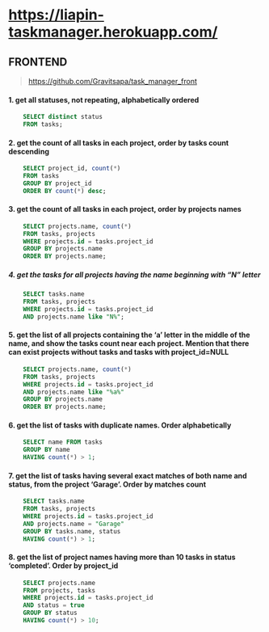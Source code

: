 # https://liapin-taskmanager.herokuapp.com/
## FRONTEND
> https://github.com/Gravitsapa/task_manager_front

#### 1. get all statuses, not repeating, alphabetically ordered
```sql
	SELECT distinct status 
	FROM tasks;
```

#### 2. get the count of all tasks in each project, order by tasks count descending 
```sql
	SELECT project_id, count(*) 
	FROM tasks
	GROUP BY project_id 
	ORDER BY count(*) desc;
```

#### 3. get the count of all tasks in each project, order by projects names 
```sql
	SELECT projects.name, count(*) 
	FROM tasks, projects 
	WHERE projects.id = tasks.project_id 
	GROUP BY projects.name 
	ORDER BY projects.name;
```

##### 4. get the tasks for all projects having the name beginning with “N” letter 
```sql
	SELECT tasks.name 
	FROM tasks, projects 
	WHERE projects.id = tasks.project_id 
	AND projects.name like "N%";
```

#### 5. get the list of all projects containing the ‘a’ letter in the middle of the name, and show the tasks count near each project. Mention that there can exist projects without tasks and tasks with project_id=NULL 
```sql
	SELECT projects.name, count(*) 
	FROM tasks, projects 
	WHERE projects.id = tasks.project_id 
	AND projects.name like "%a%"
	GROUP BY projects.name 
	ORDER BY projects.name;
```

#### 6. get the list of tasks with duplicate names. Order alphabetically
```sql
	SELECT name FROM tasks 
	GROUP BY name 
	HAVING count(*) > 1;
```

#### 7. get the list of tasks having several exact matches of both name and status, from the project ‘Garage’. Order by matches count 
```sql
	SELECT tasks.name 
	FROM tasks, projects 
	WHERE projects.id = tasks.project_id 
	AND projects.name = "Garage" 
	GROUP BY tasks.name, status
	HAVING count(*) > 1;
```


#### 8. get the list of project names having more than 10 tasks in status ‘completed’. Order by project_id
```sql
	SELECT projects.name 
	FROM projects, tasks 
	WHERE projects.id = tasks.project_id 
	AND status = true 
	GROUP BY status
	HAVING count(*) > 10;
```
